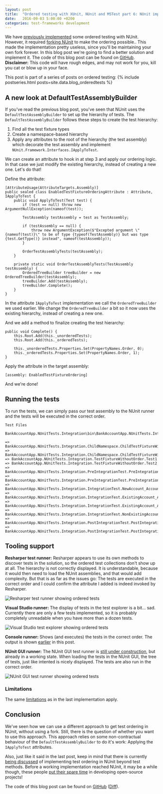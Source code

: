 ```yaml
---
layout: post
title:  "Ordered testing with XUnit, NUnit and MSTest part 6: NUnit implementation revised part 2"
date:   2016-09-03 5:00:00 +0200
categories: test-frameworks development
---
```


We have [previously implemented](/blog/2016/06/13/ordered-tests-with-nunit-mstest-xunit-pt5-nunit-implementation-revised) some ordered testing with NUnit. However, it required [forking NUnit](https://github.com/Sebazzz/nunit/tree/custom-testassemblybuilder) to make the ordering possible.. This made the implementation pretty useless, since you'Il be maintaining your own fork forever. In this blog post we're going to find a better solution and implement it. The code of this blog post can be found on [GitHub](https://github.com/Sebazzz/NetUnitTestComparison/tree/ordered-tests-v2b). **Disclaimer:** This code will have rough edges, and may not work for you, kill you cat or blow up in your face. 

This post is part of a series of posts on ordered testing:
{% include postseries.html posts=site.data.blog_orderedtests %}

## A new look at DefaultTestAssemblyBuilder
If you've read the previous blog post, you've seen that NUnit uses the `DefaultTestAssemblyBuilder` to set up the hierarchy of tests. The `DefaultTestAssemblyBuilder` follows these steps to create the test hierarchy:

1. Find all the test fixture types
2. Create a namespace-based hierarchy
3. Apply any attributes to the root of the hierarchy (the test assembly) which decorate the test assembly and implement `NUnit.Framework.Interfaces.IApplyToTest`.

We can create an attribute to hook in at step 3 and apply our ordering logic. In that case we just modify the existing hierarchy, instead of creating a new one. Let's do that!

Define the attribute:

```
[AttributeUsage(AttributeTargets.Assembly)]
public sealed class EnabledTestFixtureOrderingAttribute : Attribute, IApplyToTest {
    public void ApplyToTest(Test test) {
        if (test == null) throw new ArgumentNullException(nameof(test));

        TestAssembly testAssembly = test as TestAssembly;

        if (testAssembly == null) {
            throw new ArgumentException($"Excepted argument \"{nameof(test)}\" to be of type {typeof(TestAssembly)} but was type {test.GetType()} instead", nameof(testAssembly));
        }

        OrderTestAssemblyTests(testAssembly);
    }

    private static void OrderTestAssemblyTests(TestAssembly testAssembly) {
        OrderedTreeBuilder treeBuilder = new OrderedTreeBuilder(testAssembly);
        treeBuilder.Add(testAssembly);
        treeBuilder.Complete();
    }
}
```

In the attribute `IApplyToTest` implementation we call the `OrderedTreeBuilder` we used earlier. We change the `OrderedTreeBuilder` a bit so it now uses the existing hierarchy, instead of creating a new one.

And we add a method to finalize creating the test hierarchy:

```
public void Complete() {
    this.Root.Add(this._unorderedTests);
    this.Root.Add(this._orderedTests);

    this._unorderedTests.Properties.Set(PropertyNames.Order, 0);
    this._orderedTests.Properties.Set(PropertyNames.Order, 1);
}
``` 

Apply the attribute in the target assembly:

```
[assembly: EnabledTestFixtureOrdering]
```

And we're done!

## Running the tests
To run the tests, we can simply pass our test assembly to the NUnit runner and the tests will be executed in the correct order.

```
Test Files
    BankAccountApp.NUnitTests.Integration\bin\BankAccountApp.NUnitTests.Integration.dll

=> BankAccountApp.NUnitTests.Integration.ChildNamespace.ChildTestFixtureWithoutOrder.Test1
=> BankAccountApp.NUnitTests.Integration.ChildNamespace.ChildTestFixtureWithoutOrder.Test2
=> BankAccountApp.NUnitTests.Integration.TestFixtureWithoutOrder.Test1
=> BankAccountApp.NUnitTests.Integration.TestFixtureWithoutOrder.Test2
=> BankAccountApp.NUnitTests.Integration.PreIntegrationTest.PreIntegrationTest_FirstStep
=> BankAccountApp.NUnitTests.Integration.PreIntegrationTest.PreIntegrationTest_SecondStep
=> BankAccountApp.NUnitTests.Integration.IntegrationTest.NewAccount_AccountRepository_CanSaveAccount
=> BankAccountApp.NUnitTests.Integration.IntegrationTest.ExistingAccount_AccountRepository_CanRetrieveSavedAccount
=> BankAccountApp.NUnitTests.Integration.IntegrationTest.ExistingAccount_AccountRepository_CanDeleteSavedAccount
=> BankAccountApp.NUnitTests.Integration.IntegrationTest.NonExistingAccount_AccountRepository_GetThrows
=> BankAccountApp.NUnitTests.Integration.PostIntegrationTest.PostIntegrationTest_FirstStep
=> BankAccountApp.NUnitTests.Integration.PostIntegrationTest.PostIntegrationTest_SecondStep
```

## Tooling support
**Resharper test runner:** Resharper appears to use its own methods to discover tests in the solution, so the ordered test collections don't show up at all. The hierarchy is not correctly displayed. It is understandable, because it would then need to load the NUnit assemblies, and that would add complexity. But that is as far as the issues go: The tests are executed in the correct order and I could confirm the attribute I added is indeed invoked by Resharper.

![Resharper test runner showing ordered tests](/images/blog/2016-06-13-ordered-tests-with-nunit-mstest-xunit-pt5-nunit-implementation-revised-resharper.png)

**Visual Studio runner:** The display of tests in the test explorer is a bit... sad. Currently there are only a few tests implemented, so it is probably completely unreadable when you have more than a dozen tests.

![Visual Studio test explorer showing ordered tests](/images/blog/2016-06-13-ordered-tests-with-nunit-mstest-xunit-pt5-nunit-implementation-revised-testexplorer.png)

**Console runner:** Shows (and executes) the tests in the correct order. The output is shown [earlier](#running-the-tests) in this post.

**NUnit GUI runner:** The NUnit GUI test runner is [still under construction](https://github.com/nunit/nunit-gui), but already in a working state. When loading the tests in the NUnit GUI, the tree of tests, just like intented is nicely displayed. The tests are also run in the correct order.

![NUnit GUI test runner showing ordered tests](/images/blog/2016-06-13-ordered-tests-with-nunit-mstest-xunit-pt5-nunit-implementation-revised-nunitgui.png)

### Limitations
The same [limitations](/blog/2016/06/13/ordered-tests-with-nunit-mstest-xunit-pt5-nunit-implementation-revised#Limitations) as in the last implementation apply.

## Conclusion
We've seen how we can use a different approach to get test ordering in NUnit, without using a fork. Still, there is the question of whether you want to use this approach. This approach relies on some non-contractual behaviour of the `DefaultTestAssemblyBuilder` to do it's work: Applying the `IApplyToTest` attributes.

Also, just like it said in the last post, keep in mind that there is currently [being discussed](https://github.com/nunit/nunit/issues/51) of implementing test ordering in NUnit beyond test methods. Before a working implementation reached NUnit, it may be a while though, these people [put their spare time](http://www.michaelbromley.co.uk/blog/529/why-i-havent-fixed-your-issue-yet) in developing open-source projects!

The code of this blog post can be found on [GitHub](https://github.com/Sebazzz/NetUnitTestComparison/tree/ordered-tests-v2b) ([Diff](https://github.com/Sebazzz/NetUnitTestComparison/commit/04837ac892a1a8e46cc13ee64f2937deaa9b24c2)).
